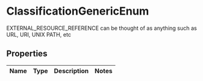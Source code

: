 # ClassificationGenericEnum

EXTERNAL_RESOURCE_REFERENCE can be thought of as anything such as URL, URI, UNIX PATH, etc

## Properties

Name | Type | Description | Notes
------------ | ------------- | ------------- | -------------



